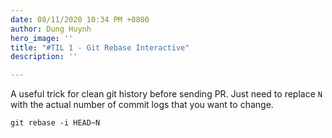 ```yaml
---
date: 08/11/2020 10:34 PM +0800
author: Dung Huynh
hero_image: ''
title: "#TIL 1 - Git Rebase Interactive"
description: ''

---
```

A useful trick for clean git history before sending PR. Just need to replace `N` with the actual number of commit logs that you want to change.

    git rebase -i HEAD~N